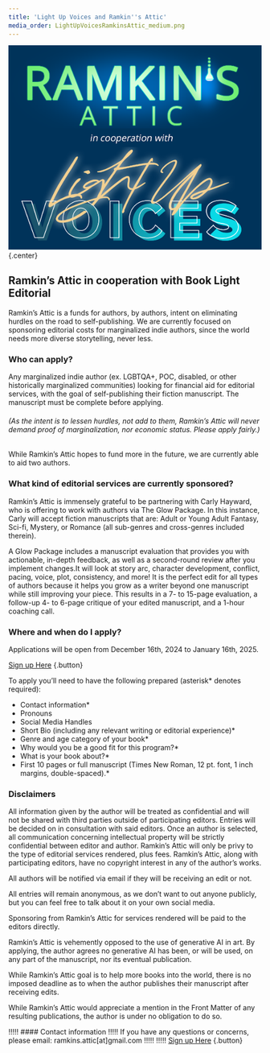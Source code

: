 ```yaml
---
title: 'Light Up Voices and Ramkin''s Attic'
media_order: LightUpVoicesRamkinsAttic_medium.png
---
```


![Light Up Voices and Ramkin's Attic](LightUpVoicesRamkinsAttic_medium.png "Light Up Voices and Ramkin's Attic"){.center}
## Ramkin’s Attic in cooperation with Book Light Editorial

Ramkin’s Attic is a funds for authors, by authors, intent on eliminating hurdles on the road to self-publishing. We are currently focused on sponsoring editorial costs for marginalized indie authors, since the world needs more diverse storytelling, never less.

### Who can apply?

Any marginalized indie author (ex. LGBTQA+, POC, disabled, or other historically marginalized communities) looking for financial aid for editorial services, with the goal of self-publishing their fiction manuscript. The manuscript must be complete before applying.

###### (As the intent is to lessen hurdles, not add to them, Ramkin’s Attic will never demand proof of marginalization, nor economic status. Please apply fairly.)

While Ramkin’s Attic hopes to fund more in the future, we are currently able to aid two authors.
 
### What kind of editorial services are currently sponsored?

Ramkin’s Attic is immensely grateful to be partnering with Carly Hayward, who is offering to work with authors via The Glow Package. In this instance, Carly will accept fiction manuscripts that are: Adult or Young Adult Fantasy, Sci-fi, Mystery, or Romance (all sub-genres and cross-genres included therein).

A Glow Package includes a manuscript evaluation that provides you with actionable, in-depth feedback, as well as a second-round review after you implement changes.It will look at story arc, character development, conflict, pacing, voice, plot, consistency, and more! It is the perfect edit for all types of authors because it helps you grow as a writer beyond one manuscript while still improving your piece. This results in a 7- to 15-page evaluation, a follow-up 4- to 6-page critique of your edited manuscript, and a 1-hour coaching call.

### Where and when do I apply?

Applications will be open from December 16th, 2024 to January 16th, 2025.

[Sign up Here](https://forms.gle/sCW8qqbc4hjDLxNUA?target=_blank) {.button}
 
To apply you’ll need to have the following prepared (asterisk* denotes required):
* Contact information*
* Pronouns
* Social Media Handles
* Short Bio (including any relevant writing or editorial experience)*
* Genre and age category of your book*
* Why would you be a good fit for this program?*
* What is your book about?*
* First 10 pages or full manuscript (Times New Roman, 12 pt. font, 1 inch margins, double-spaced).*

### Disclaimers

All information given by the author will be treated as confidential and will not be shared with third parties outside of participating editors. Entries will be decided on in consultation with said editors. Once an author is selected, all communication concerning intellectual property will be strictly confidential between editor and author. Ramkin’s Attic will only be privy to the type of editorial services rendered, plus fees. Ramkin’s Attic, along with participating editors, have no copyright interest in any of the author’s works.

All authors will be notified via email if they will be receiving an edit or not. 

All entries will remain anonymous, as we don’t want to out anyone publicly, but you can feel free to talk about it on your own social media.

Sponsoring from Ramkin’s Attic for services rendered will be paid to the editors directly.

Ramkin’s Attic is vehemently opposed to the use of generative AI in art. By applying, the author agrees no generative AI has been, or will be used, on any part of the manuscript, nor its eventual publication.

While Ramkin’s Attic goal is to help more books into the world, there is no imposed deadline as to when the author publishes their manuscript after receiving edits.

While Ramkin’s Attic would appreciate a mention in the Front Matter of any resulting publications, the author is under no obligation to do so.

!!!!! #### Contact information
!!!!! If you have any questions or concerns, please email: ramkins.attic[at]gmail.com
!!!!! 
!!!!! [Sign up Here](https://forms.gle/sCW8qqbc4hjDLxNUA?target=_blank) {.button}
